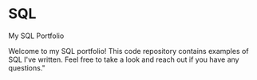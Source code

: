 # SQL
My SQL Portfolio

Welcome to my SQL portfolio! This code repository contains examples of SQL I've written. Feel free to take a look and reach out if you have any questions."
